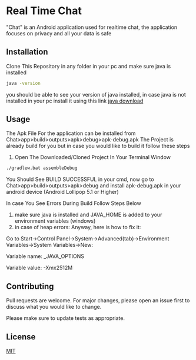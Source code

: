 # Real Time Chat

"Chat" is an Android application used for realtime chat, the application focuses on privacy and all your data is safe

## Installation

Clone This Repository in any folder in your pc and make sure java is installed 

```bash
java -version
```
you should be able to see your version of java installed, in case java is not installed in your pc install it using this link [java download](https://www.java.com/en/download/)

## Usage
The Apk File For the application can be installed from Chat>app>build>outputs>apk>debug>apk-debug.apk
The Project is already build for you but in case you would like to build it follow these steps

1) Open The Downloaded/Cloned Project In Your Terminal Window 
```bash
./gradlew.bat assembleDebug
```
You Should See BUILD SUCCESSFUL in your cmd, now go to Chat>app>build>outputs>apk>debug and install apk-debug.apk in your android device (Android Lollipop 5.1 or Higher)

In case You See Errors During Build Follow Steps Below

1) make sure java is installed and JAVA_HOME is added to your environment variables (windows)
2) in case of heap errors:
Anyway, here is how to fix it:

Go to Start->Control Panel->System->Advanced(tab)->Environment Variables->System Variables->New:

Variable name: _JAVA_OPTIONS

Variable value: -Xmx2512M

## Contributing
Pull requests are welcome. For major changes, please open an issue first to discuss what you would like to change.

Please make sure to update tests as appropriate.

## License
[MIT](https://choosealicense.com/licenses/mit/)
